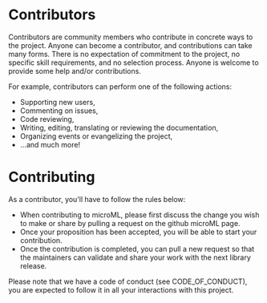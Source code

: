 # Contributors

Contributors are community members who contribute in concrete
ways to the project. Anyone can become a contributor, and
contributions can take many forms. There is no expectation
of commitment to the project, no specific skill requirements,
and no selection process. Anyone is welcome to provide some
help and/or contributions.

For example, contributors can perform one of the following
actions:
- Supporting new users,
- Commenting on issues,
- Code reviewing,
- Writing, editing, translating or reviewing the documentation,
- Organizing events or evangelizing the project,
- ...and much more!

# Contributing

As a contributor, you'll have to follow the rules below:

- When contributing to microML, please first discuss the change
you wish to make or share by pulling a request on the github
microML page.
- Once your proposition has been accepted, you will
be able to start your contribution.
- Once the contribution is completed, you can pull a new request
so that the maintainers can validate and share your work with
the next library release.

Please note that we have a code of conduct (see CODE_OF_CONDUCT),
you are expected to follow it in all your interactions with this project.


